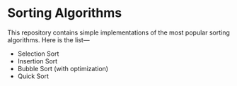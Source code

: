 # Sorting Algorithms
This repository contains simple implementations of the most popular sorting algorithms.
Here is the list—
* Selection Sort
* Insertion Sort
* Bubble Sort (with optimization)
* Quick Sort